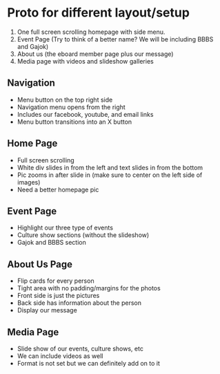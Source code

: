 # Proto for different layout/setup #

1. One full screen scrolling homepage with side menu.
2. Event Page (Try to think of a better name? We will be including BBBS and Gajok)
3. About us (the eboard member page plus our message)
4. Media page with videos and slideshow galleries

## Navigation ##
- Menu button on the top right side
- Navigation menu opens from the right
- Includes our facebook, youtube, and email links
- Menu button transitions into an X button

## Home Page ##

- Full screen scrolling
- White div slides in from the left and text slides in from the bottom
- Pic zooms in after slide in (make sure to center on the left side of images)
- Need a better homepage pic

## Event Page ##

- Highlight our three type of events
- Culture show sections (without the slideshow)
- Gajok and BBBS section

## About Us Page ##

- Flip cards for every person
- Tight area with no padding/margins for the photos
- Front side is just the pictures
- Back side has information about the person
- Display our message

## Media Page ##

- Slide show of our events, culture shows, etc
- We can include videos as well
- Format is not set but we can definitely add on to it



